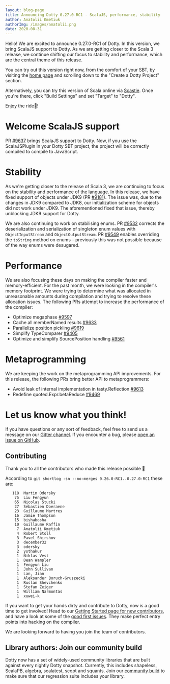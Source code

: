 ```yaml
---
layout: blog-page
title: Announcing Dotty 0.27.0-RC1 - ScalaJS, performance, stability
author: Anatolii Kmetiuk
authorImg: /images/anatolii.png
date: 2020-08-31
---
```


Hello! We are excited to announce 0.27.0-RC1 of Dotty. In this version, we bring ScalaJS support to Dotty. As we are getting closer to the Scala 3 release, we continue shifting our focus to stability and performance, which are the central theme of this release.

You can try out this version right now, from the comfort of your SBT, by visiting the [home page](https://dotty.epfl.ch/) and scrolling down to the "Create a Dotty Project" section.

Alternatively, you can try this version of Scala online via [Scastie](https://scastie.scala-lang.org/). Once you're there, click "Build Settings" and set "Target" to "Dotty".

Enjoy the ride🚀!

<!--more-->
# Welcome ScalaJS support
PR [#9637](https://github.com/lampepfl/dotty/pull/9637) brings ScalaJS support to Dotty. Now, if you use the ScalaJSPlugin in your Dotty SBT project, the project will be correctly compiled to compile to JavaScript.

# Stability
As we're getting closer to the release of Scala 3, we are continuing to focus on the stability and performance of the language. In this release, we have fixed support of objects under JDK9 (PR [#9181](https://github.com/lampepfl/dotty/pull/9181)). The issue was, due to the changes in JDK9 compared to JDK8, our initialization scheme for objects did not work under JDK9. The aforementioned fixed that issue, thereby unblocking JDK9 support for Dotty.

We are also continuing to work on stabilising enums. PR [#9532](https://github.com/lampepfl/dotty/pull/9532) corrects the deserialization and serialization of singleton enum values with `ObjectInputStream` and `ObjectOutputStream`. PR [#9549](https://github.com/lampepfl/dotty/pull/9549) enables overriding the `toString` method on enums – previously this was not possible because of the way enums were desugared.

# Performance
We are also focusing these days on making the compiler faster and memory-efficient. For the past month, we were looking in the compiler's memory footprint. We were trying to determine what was allocated in unreasonable amounts during compilation and trying to resolve these allocation issues. The following PRs attempt to increase the performance of the compiler:

- Optimize megaphase [#9597](https://github.com/lampepfl/dotty/pull/9597)
- Cache all memberNamed results [#9633](https://github.com/lampepfl/dotty/pull/9633)
- Parallelize position pickling [#9619](https://github.com/lampepfl/dotty/pull/9619)
- Simplify TypeComparer [#9405](https://github.com/lampepfl/dotty/pull/9405)
- Optimize and simplify SourcePosition handling [#9561](https://github.com/lampepfl/dotty/pull/9561)

# Metaprogramming
We are keeping the work on the metaprogramming API improvements. For this release, the following PRs bring better API to metaprogrammers:

- Avoid leak of internal implementation in tasty.Reflection [#9613](https://github.com/lampepfl/dotty/pull/9613)
- Redefine quoted.Expr.betaReduce [#9469](https://github.com/lampepfl/dotty/pull/9469)

# Let us know what you think!

If you have questions or any sort of feedback, feel free to send us a message on our
[Gitter channel](https://gitter.im/lampepfl/dotty). If you encounter a bug, please
[open an issue on GitHub](https://github.com/lampepfl/dotty/issues/new).

## Contributing
Thank you to all the contributors who made this release possible 🎉

According to `git shortlog -sn --no-merges 0.26.0-RC1..0.27.0-RC1` these are:

```
   118  Martin Odersky
    75  Liu Fengyun
    65  Nicolas Stucki
    27  Sébastien Doeraene
    23  Guillaume Martres
    16  Jamie Thompson
    15  bishabosha
    10  Guillaume Raffin
     7  Anatolii Kmetiuk
     4  Robert Stoll
     3  Pavel Shirshov
     3  december32
     3  odersky
     2  ysthakur
     1  Niklas Vest
     1  Dean Wampler
     1  Fengyun Liu
     1  John Sullivan
     1  Lan, Jian
     1  Aleksander Boruch-Gruszecki
     1  Ruslan Shevchenko
     1  Stefan Zeiger
     1  William Narmontas
     1  xuwei-k
```

If you want to get your hands dirty and contribute to Dotty, now is a good time to get involved!
Head to our [Getting Started page for new contributors](https://dotty.epfl.ch/docs/contributing/getting-started.html),
and have a look at some of the [good first issues](https://github.com/lampepfl/dotty/issues?q=is%3Aissue+is%3Aopen+label%3Aexp%3Anovice).
They make perfect entry points into hacking on the compiler.

We are looking forward to having you join the team of contributors.

## Library authors: Join our community build

Dotty now has a set of widely-used community libraries that are built against every nightly Dotty
snapshot. Currently, this includes shapeless, ScalaPB, algebra, scalatest, scopt and squants.
Join our [community build](https://github.com/lampepfl/dotty/tree/master/community-build)
to make sure that our regression suite includes your library.

[Scastie]: https://scastie.scala-lang.org/?target=dotty

[@odersky]: https://github.com/odersky
[@DarkDimius]: https://github.com/DarkDimius
[@smarter]: https://github.com/smarter
[@felixmulder]: https://github.com/felixmulder
[@nicolasstucki]: https://github.com/nicolasstucki
[@liufengyun]: https://github.com/liufengyun
[@OlivierBlanvillain]: https://github.com/OlivierBlanvillain
[@biboudis]: https://github.com/biboudis
[@allanrenucci]: https://github.com/allanrenucci
[@Blaisorblade]: https://github.com/Blaisorblade
[@Duhemm]: https://github.com/Duhemm
[@AleksanderBG]: https://github.com/AleksanderBG
[@milessabin]: https://github.com/milessabin
[@anatoliykmetyuk]: https://github.com/anatoliykmetyuk
